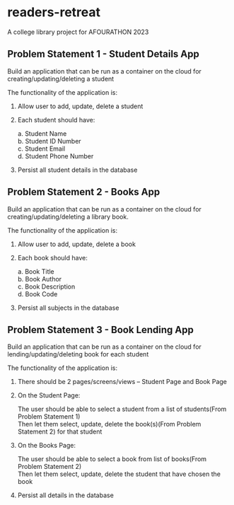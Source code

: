 # readers-retreat

A college library project for AFOURATHON 2023

## Problem Statement 1 - Student Details App

Build an application that can be run as a container on the cloud for creating/updating/deleting a student

The functionality of the application is:

1. Allow user to add, update, delete a student

2. Each student should have:

   a. Student Name  
   b. Student ID Number  
   c. Student Email  
   d. Student Phone Number

3. Persist all student details in the database

## Problem Statement 2 - Books App

Build an application that can be run as a container on the cloud for creating/updating/deleting a library book.

The functionality of the application is:

1. Allow user to add, update, delete a book

2. Each book should have:

   a. Book Title  
   b. Book Author  
   c. Book Description  
   d. Book Code

3. Persist all subjects in the database

## Problem Statement 3 - Book Lending App

Build an application that can be run as a container on the cloud for lending/updating/deleting book for each student

The functionality of the application is:

1. There should be 2 pages/screens/views – Student Page and Book Page

2. On the Student Page:

   The user should be able to select a student from a list of students(From Problem Statement 1)  
   Then let them select, update, delete the book(s)(From Problem Statement 2) for that student

3. On the Books Page:

   The user should be able to select a book from list of books(From Problem Statement 2)  
   Then let them select, update, delete the student that have chosen the book

4. Persist all details in the database
